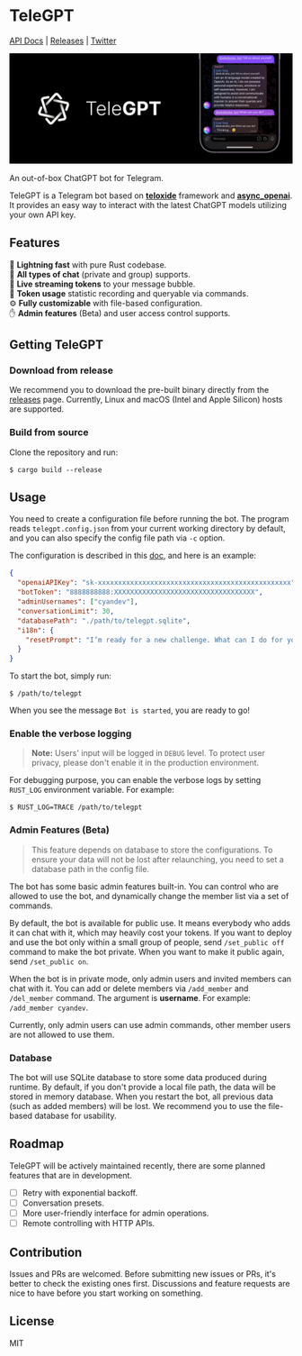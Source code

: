 # TeleGPT

[API Docs](https://icystudio.github.io/TeleGPT/telegpt_core) | [Releases](https://github.com/IcyStudio/TeleGPT/releases) | [Twitter](https://twitter.com/unixzii)

![Hero](./artworks/hero.png)

An out-of-box ChatGPT bot for Telegram.

TeleGPT is a Telegram bot based on [**teloxide**](https://github.com/teloxide/teloxide) framework and [**async_openai**](https://github.com/64bit/async-openai). It provides an easy way to interact with the latest ChatGPT models utilizing your own API key.

## Features

🦀 **Lightning fast** with pure Rust codebase.<br>
📢 **All types of chat** (private and group) supports.<br>
🚀 **Live streaming tokens** to your message bubble.<br>
💸 **Token usage** statistic recording and queryable via commands.<br>
⚙️ **Fully customizable** with file-based configuration.<br>
✋ **Admin features** (Beta) and user access control supports.

## Getting TeleGPT

### Download from release

We recommend you to download the pre-built binary directly from the [releases](https://github.com/IcyStudio/TeleGPT/releases) page. Currently, Linux and macOS (Intel and Apple Silicon) hosts are supported.

### Build from source

Clone the repository and run:

```shell
$ cargo build --release
```

## Usage

You need to create a configuration file before running the bot. The program reads `telegpt.config.json` from your current working directory by default, and you can also specify the config file path via `-c` option.

The configuration is described in this [doc](https://icystudio.github.io/TeleGPT/telegpt_core/config/), and here is an example:

```json
{
  "openaiAPIKey": "sk-xxxxxxxxxxxxxxxxxxxxxxxxxxxxxxxxxxxxxxxxxxxxxxxx",
  "botToken": "8888888888:XXXXXXXXXXXXXXXXXXXXXXXXXXXXXXXXXXX",
  "adminUsernames": ["cyandev"],
  "conversationLimit": 30,
  "databasePath": "./path/to/telegpt.sqlite",
  "i18n": {
    "resetPrompt": "I’m ready for a new challenge. What can I do for you now?"
  }
}
```

To start the bot, simply run:

```shell
$ /path/to/telegpt
```

When you see the message `Bot is started`, you are ready to go!

### Enable the verbose logging

> **Note:** Users' input will be logged in `DEBUG` level. To protect user privacy, please don't enable it in the production environment.

For debugging purpose, you can enable the verbose logs by setting `RUST_LOG` environment variable. For example:

```shell
$ RUST_LOG=TRACE /path/to/telegpt
```

### Admin Features (Beta)

> This feature depends on database to store the configurations. To ensure your data will not be lost after relaunching, you need to set a database path in the config file.

The bot has some basic admin features built-in. You can control who are allowed to use the bot, and dynamically change the member list via a set of commands.

By default, the bot is available for public use. It means everybody who adds it can chat with it, which may heavily cost your tokens. If you want to deploy and use the bot only within a small group of people, send `/set_public off` command to make the bot private. When you want to make it public again, send `/set_public on`.

When the bot is in private mode, only admin users and invited members can chat with it. You can add or delete members via `/add_member` and `/del_member` command. The argument is **username**. For example: `/add_member cyandev`.

Currently, only admin users can use admin commands, other member users are not allowed to use them.

### Database

The bot will use SQLite database to store some data produced during runtime. By default, if you don't provide a local file path, the data will be stored in memory database. When you restart the bot, all previous data (such as added members) will be lost. We recommend you to use the file-based database for usability.

## Roadmap

TeleGPT will be actively maintained recently, there are some planned features that are in development.

- [ ] Retry with exponential backoff.
- [ ] Conversation presets.
- [ ] More user-friendly interface for admin operations.
- [ ] Remote controlling with HTTP APIs.

## Contribution

Issues and PRs are welcomed. Before submitting new issues or PRs, it's better to check the existing ones first. Discussions and feature requests are nice to have before you start working on something.

## License

MIT
